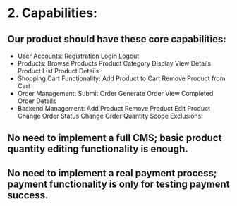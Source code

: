 # 2. Capabilities:
## Our product should have these core capabilities:
- User Accounts:
      Registration
      Login
      Logout
- Products:  Browse Products  Product Category Display  View Details  Product List  Product Details
- Shopping Cart Functionality:
      Add Product to Cart
      Remove Product from Cart
- Order Management: 
      Submit Order
      Generate Order
      View Completed Order Details
- Backend Management:
      Add Product
      Remove Product
      Edit Product
      Change Order Status
      Change Order Quantity
Scope Exclusions:
## No need to implement a full CMS; basic product quantity editing functionality is enough.
## No need to implement a real payment process; payment functionality is only for testing payment success.
